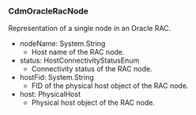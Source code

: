 ### CdmOracleRacNode
Representation of a single node in an Oracle RAC.

- nodeName: System.String
  - Host name of the RAC node.
- status: HostConnectivityStatusEnum
  - Connectivity status of the RAC node.
- hostFid: System.String
  - FID of the physical host object of the RAC node.
- host: PhysicalHost
  - Physical host object of the RAC node.
